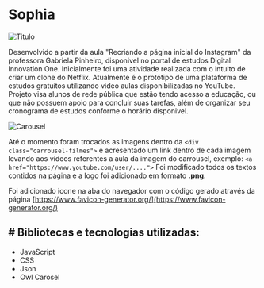 # Sophia

![Titulo](https://i.imgur.com/IlgsYZU.png "Titulo")

Desenvolvido a partir da aula "Recriando a página inicial do Instagram" da professora Gabriela Pinheiro, disponivel no portal de estudos Digital Innovation One.
Inicialmente foi uma atividade realizada com o intuito de criar um clone do  Netflix.
Atualmente é o protótipo de uma plataforma de estudos gratuitos utilizando video aulas disponibilizadas no YouTube. Projeto visa alunos de rede pública que estão tendo acesso a educação, ou que não possuem apoio para concluir suas tarefas, além de organizar seu cronograma de estudos conforme o horário disponivel.

![Carousel](https://i.imgur.com/rFyJjYk.gif "Carousel")

Até o momento foram trocados as imagens dentro da `<div class="carrousel-filmes">` e acresentado um link dentro de cada imagem levando aos videos referentes a aula da imagem do carrousel, exemplo: 
`<a href="https://www.youtube.com/user/....">`
Foi modificado todos os textos contidos na página e a logo foi adicionado em formato **.png**.

Foi adicionado icone na aba do navegador com o código gerado através da página [https://www.favicon-generator.org/](https://www.favicon-generator.org/)

## # Bibliotecas e tecnologias utilizadas:
- JavaScript
- CSS
- Json
- Owl Carosel
